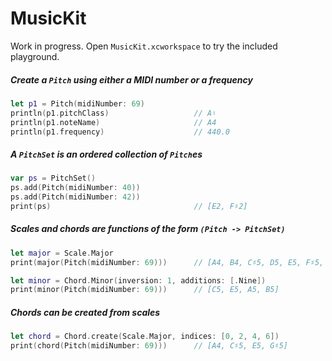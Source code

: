 # MusicKit

Work in progress. Open `MusicKit.xcworkspace` to try the included playground.

##### Create a `Pitch` using either a MIDI number or a frequency
```Swift
let p1 = Pitch(midiNumber: 69)
println(p1.pitchClass)                   // A♮
println(p1.noteName)                     // A4
println(p1.frequency)                    // 440.0
```

##### A `PitchSet` is an ordered collection of `Pitch`es
```Swift
var ps = PitchSet()
ps.add(Pitch(midiNumber: 40))
ps.add(Pitch(midiNumber: 42))
print(ps)                                // [E2, F♯2]
```

##### Scales and chords are functions of the form `(Pitch -> PitchSet)`
```Swift
let major = Scale.Major
print(major(Pitch(midiNumber: 69)))      // [A4, B4, C♯5, D5, E5, F♯5, G♯5]

let minor = Chord.Minor(inversion: 1, additions: [.Nine])
print(minor(Pitch(midiNumber: 69)))      // [C5, E5, A5, B5]
```

##### Chords can be created from scales
```Swift
let chord = Chord.create(Scale.Major, indices: [0, 2, 4, 6])
print(chord(Pitch(midiNumber: 69)))      // [A4, C♯5, E5, G♯5]
```